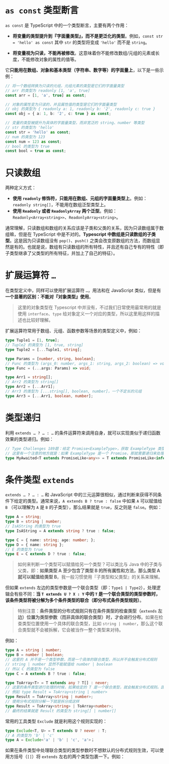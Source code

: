 # `as const` 类型断言

`as const` 是 TypeScript 中的一个类型断言，主要有两个作用：

- **将变量的类型提升到『字面量类型』，而不是更泛化的类型**。例如，`const str = 'hello' as const` 其中 `str` 的类型将变成 `'hello'` 而不是 `string`。

- **将变量视为只读，不能再被修改**。这意味着你不能修改数组/元组的元素或长度，不能修改对象的属性的值等。

它**只能用在数组、对象和基本类型（字符串、数字等）的字面量上**，以下是一些示例：

```typescript
// 将一个数组转换为只读的元组，元组元素的类型是它们的字面量类型
// arr 的类型为 readonly [1, 'a', true]
const arr = [1, 'a', true] as const;

// 对象的属性变为只读的，并且属性值的类型是它们的字面量类型
// obj 的类型为 { readonly a: 1, readonly b: '2', readonly c: true }
const obj = { a: 1, b: '2', c: true } as const;

// 变量的类型被提升为具体的字面量类型，而非宽泛的 string、number 等类型
// str 的类型为 'hello'
const str = 'hello' as const;
// num 的类型为 123
const num = 123 as const;
// bool 的类型为 true
const bool = true as const;
```

# 只读数组

两种定义方式：

- **使用 `readonly` 修饰符，只能用在数组、元组的字面量类型上**。例如：`readonly string[]`，不能用在数组泛型类型上。
- **使用 `Readonly` 或者 `ReadonlyArray` 两个泛型**。例如：`Readonly<Array<string>>`、`ReadonlyArray<string>`。

通常理解，只读数组和数组的关系应该是子类和父类的关系，因为只读数组属于数组嘛，但是在 TypeScript 中是不对的。**Typescript 中数组是只读数组的子类型**。这是因为只读数组没有 `pop()`、`push()` 之类会改变原数组的方法，而数组显然是有的。也就是说，数组有只读数组的所有特性，并且还有自己专有的特性（即子类型继承了父类型的所有特征，并加上了自己的特征）。

# 扩展运算符 `…`

在类型定义中，同样可以使用扩展运算符 `…`，用法和在 JavaScript 类似，但是有**一个显著的区别：不能对『对象类型』使用**。

> 这里的对象类型在 Typescript 中并没有，不过我们日常使用最常用的就是使用 `interface`、`type` 给对象定义一个对应的类型，所以这里用这样的描述也比较好理解。

扩展运算符常用于数组、元组、函数参数等场景的类型定义中，例如：

```typescript
type Tuple1 = [1, true];
// Tuple2 的类型为 [1, true, string]
type Tuple2 = [...Tuple1, string];

type Params = [number, string, boolean];
// Func 的类型为 (args_0: number, args_1: string, args_2: boolean) => void
type Func = (...args: Params) => void;

type Arr1 = string[];
// Arr2 的类型为 string[]
type Arr2 = [...Arr1];
// Arr3 的类型为 [...string[], boolean, number]，一个不定长的元组
type Arr3 = [...Arr1, boolean, number];
```

# 类型递归

利用 `extends … ? … : …` 的条件运算符来调用自身，就可以实现类似于递归函数效果的类型递归。例如：

```typescript
// Type Challenges 189题：给定 Promise<ExampleType>，获取 ExampleType 类型
// 这里有一个注意的地方就是：如果 ExampleType 是一个 Promise，那就需要递归来处理
type MyAwaited<T extends PromiseLike<any>> = T extends PromiseLike<infer U> ? U extends PromiseLike<any> ? MyAwaited<U> : U : never;
```

# 条件类型 `extends`

 `extends … ? … : …` 和 JavaScript 中的三元运算很相似，通过判断来获得不同条件下给定的类型。通常来说，`A extends B ? true : false` 中如果 `A` 可以赋值给 `B` （可以理解为 `A` 是 `B` 的子类型），那么结果就是 `true`，反之则是 `false`。例如：

```typescript
type A = string;
type B = string | number;
// IsAString 的类型为 true
type IsAString = A extends string ? true : false;

type C = { name: string; age: number; };
type D = { name: string };
// E 的类型为 true
type E = C extends D ? true : false;
```

> 如何来判断一个类型可以赋值给另一个类型？可以类比与 Java 中的子类与父类，即：**如果类型 A 至少包含了类型 B 的所有属性和方法，那么类型 A 就可以赋值给类型 B**。我一般习惯使用『子类型和父类型』的关系来理解。

但如果 `extends` 左边的类型参数是一个联合类型（即：`Type1 | Type2`），处理逻辑会有些不同：**当 `T extends U ? X : Y` 中的 `T` 是一个联合类型的类型参数时，该条件类型将被分解为多个条件类型的联合（即分布式条件类型规则）**。

> 特别注意：**条件类型的分布式规则只有在条件类型的检查类型（`extends` 左边）位置为类型参数（而非具体的联合类型）时，才会进行分布**。如果在检查类型位置使用一个具体的联合类型，比如 `string | number`，那么这个联合类型就不会被拆解，它会被当作一整个类型来对待。

例如：

```typescript
type A = string | number;
type B = number | boolean;
// 这里的 A 并不是一个类型参数，而是一个具体的联合类型，所以并不会触发分布式规则
// string | number 显然不能赋值给 number | boolean
// 所以 C 的类型为 false
type C = A extends B ? true : false;

type ToArray<T> = T extends any ? T[] : never;
// 这里的条件类型进行处理的时候，如果给定的 T 是一个联合类型，就会触发分布式规则。因为 T 这个类型是泛型 ToArray 的类型参数
// 例如 type Result = ToArray<string | number>
type Result = ToArray<string | number>;
// 使用分布式规则分解一下就是拆分成这样
type Result = ToArray<string> | ToArray<number>;
// 最终的结果就是 Result 的类型为 string[] | number[]
```

常用的工具类型 `Exclude` 就是利用这个规则实现的：

```typescript
type Exclude<T, U> = T extends U ? never : T;
// A 的类型为 'b' | 'c'
type A = Exclude<'a' | 'b' | 'c', 'a'>；
```

如果在条件类型中处理联合类型的类型参数时不想默认的分布式规则生效，可以使用方括号（`[]`）将 `extends` 左右的两个类型包裹一下。例如：

```typescript

```
